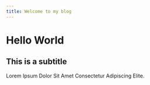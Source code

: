 ```yaml
---
title: Welcome to my blog
---
```


# Hello World
## This is a subtitle
Lorem Ipsum Dolor Sit Amet Consectetur Adipiscing Elite.

